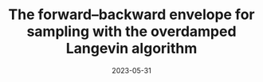 ---
title: "The forward–backward envelope for sampling with the overdamped Langevin algorithm"
collection: publications
permalink: /publication/2023-05-31-FB-ENV
excerpt: 'In this paper, we analyse a proximal method based on the idea of forward–backward splitting for sampling from distributions with densities that are not necessarily smooth. In particular, we study the non-asymptotic properties of the Euler–Maruyama discretization of the Langevin equation, where the forward–backward envelope is used to deal with the non-smooth part of the dynamics. An advantage of this envelope, when compared to widely-used Moreu–Yoshida one and the MYULA algorithm, is that it maintains the MAP estimator of the original non-smooth distribution. We also study a number of numerical experiments that support our theoretical findings.'
date: 2023-05-31
venue: 'Statistics and Computing, (<a href="https://arxiv.org/abs/2201.09096" target="_blank">arXiv</a>)'
paperurl: https://link.springer.com/article/10.1007/s11222-023-10254-y
citation: 'Armin Eftekhari, Luis A. Vargas-Mieles, and Konstantinos C. Zygalakis, &quot;The forward–backward envelope for sampling with the overdamped Langevin algorithm&quot;, <i>Statistics and Computing</i>, Vol. 33, No. 85, 2023.'
---